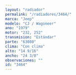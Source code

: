 ```yaml
---
layout: "radiador"
permalink: "/radiadores/3464/"
marca: "Jeep"
modelo: "CJ / Wagoneer"
ano: "1979"
motor: "232, 252"
transmision: "Estándar"
parte: "63080"
clima: "Con clima"
alto: "14 9/16"
ancho: "24 3/8"
observaciones: ""
id: "3464"
---
```


